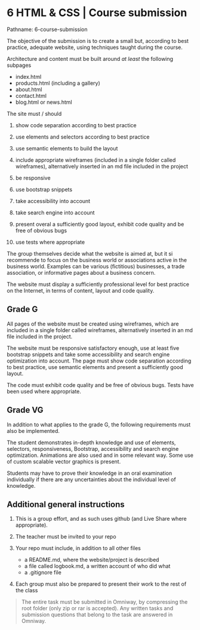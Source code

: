 # 6 HTML & CSS | Course submission

Pathname: 6-course-submission

The objective of the submission is to create a small but, according to best practice, adequate website, using techniques taught during the course.

Architecture and content must be built around *at least* the following subpages

- index.html
- products.html (including a gallery)
- about.html
- contact.html
- blog.html or news.html

The site must / should

1. show code separation according to best practice

2. use elements and selectors according to best practice

3. use semantic elements to build the layout

4. include appropriate wireframes (included in a single folder called wireframes), alternatively inserted in an md file included in the project

5. be responsive

6. use bootstrap snippets

7. take accessibility into account

8. take search engine into account

9. present overal a sufficiently good layout, exhibit code quality and be free of obvious bugs

10. use tests where appropriate

The group themselves decide what the website is aimed at, but it si recommende to focus on the business world or associations active in the business world. Examples can be various (fictitious) businesses, a trade association, or informative pages about a business concern.

The website must display a sufficiently professional level for best practice on the Internet, in terms of content, layout and code quality.

## Grade G
All pages of the website must be created using wireframes, which are included in a single folder called wireframes, alternatively inserted in an md file included in the project.

The website must be responsive satisfactory enough, use at least five bootstrap snippets and take some accessibility and search engine optimization into account. The page must show code separation according to best practice, use semantic elements and present a sufficiently good layout.

The code must exhibit code quality and be free of obvious bugs. Tests have been used where appropriate.

## Grade VG
In addition to what applies to the grade G, the following requirements must also be implemented.

The student demonstrates in-depth knowledge and use of elements, selectors, responsiveness, Bootstrap, accessibility and search engine optimization. Animations are also used and in some relevant way. Some use of custom scalable vector graphics is present.

Students may have to prove their knowledge in an oral examination individually if there are any uncertainties about the individual level of knowledge.

## Additional general instructions

1. This is a group effort, and as such uses github (and Live Share where appropriate).

2. The teacher must be invited to your repo

3. Your repo must include, in addition to all other files
    - a README.md, where the website/project is described
    - a file called logbook.md, a written account of who did what
    - a .gitignore file

4. Each group must also be prepared to present their work to the rest of the class

> The entire task must be submitted in Omniway, by compressing the root folder (only zip or rar is accepted). Any written tasks and submission questions that belong to the task are answered in Omniway.
